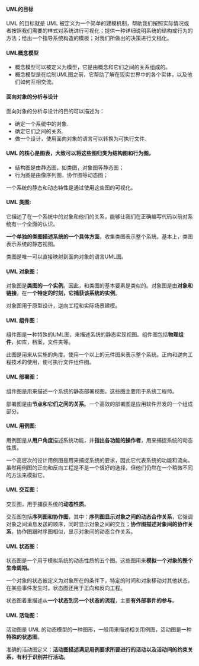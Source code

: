 #### UML的目标
UML 的目标就是 UML 被定义为一个简单的建模机制，帮助我们按照实际情况或者按照我们需要的样式对系统进行可视化；提供一种详细说明系统的结构或行为的方法；给出一个指导系统构造的模板；对我们所做出的决策进行文档化。

#### UML概念模型
* 概念模型可以被定义为模型，它是由概念和它们之间的关系组成的。
* 概念模型是在绘制UML图之前，它帮助了解在现实世界中的各个实体，以及他们如何互相交流。

#### 面向对象的分析与设计
面向对象的分析与设计的目的可以描述为：
* 确定一个系统中的对象.
* 确定它们之间的关系.
* 做一个设计，使用面向对象的语言可以转换为可执行文件.


#### UML 的核心是图表，大致可以将这些图归类为结构图和行为图。
* 结构图是由静态图，如类图，对象图等静态图；
* 行为图是由像序列图，协作图等动态图；

一个系统的静态和动态特性是通过使用这些图的可视化。

#### UML 类图:
它描述了在一个系统中的对象和他们的关系，能够让我们在正确编写代码以前对系统有一个全面的认识。

**一个单独的类图描述系统的一个具体方面**，收集类图表示整个系统。基本上，类图表示系统的静态视图。

类图是唯一可以直接映射到面向对象的语言UML图。

#### UML 对象图：
对象图是**类图的一个实例**。因此，和类图的基本要素是类似的。对象图是由**对象和链接**。在**一个特定的时刻，它捕获该系统的实例**。

对象图用于原型设计，逆向工程和实际场景建模。

#### UML 组件图：
组件图是一种特殊的UML图，来描述系统的静态实现视图。组件图包括**物理组件**，如库，档案，文件夹等。

此图是用来从实施的角度。使用一个以上的元件图来表示整个系统。正向和逆向工程技术的使用，使可执行文件组件图。

#### UML 部署图：
组件图是用来描述一个系统的静态部署视图。这些图主要用于系统工程师。

部署图是由**节点和它们之间的关系**。一个高效的部署图是应用软件开发的一个组成部分。

#### UML 用例图:
用例图是从**用户角度**描述系统功能，并**指出各功能的操作者**，用来捕捉系统的动态性质。

一个高层次的设计用例图是用来捕捉系统的要求，因此它代表系统的功能和流向。虽然用例图的正向和反向工程是不是一个很好的选择，但他们仍然在一个稍微不同的方法来模拟它。

#### UML 交互图：
交互图，用于捕获系统的**动态性质**。

交互图包括**序列图和协作图**，其中：**序列图显示对象之间的动态合作关系**，它强调对象之间消息发送的顺序，同时显示对象之间的交互；**协作图描述对象间的协作关系**，协作图跟时序图相似，显示对象间的动态合作关系。

#### UML 状态图：
状态图是一个用于模拟系统的动态性质的五个图。这些图用来**模拟一个对象的整个生命周期。**

一个对象的状态被定义为对象所在的条件下，特定的时间和对象移动对其他状态，在某些事件发生时。状态图还用于正向和反向工程。

状态图着重描述从**一个状态到另一个状态的流程**，主要**有外部事件的参与**。

#### UML 活动图：
活动图是 UML 的动态模型的一种图形，一般用来描述相关用例图，活动图是一种**特殊的状态图**。

准确的活动图定义：**活动图描述满足用例要求所要进行的活动以及活动间的约束关系，有利于识别并行活动。**












